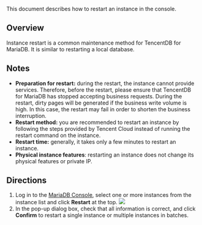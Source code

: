 This document describes how to restart an instance in the console.

## Overview
Instance restart is a common maintenance method for TencentDB for MariaDB. It is similar to restarting a local database.

## Notes
- **Preparation for restart:** during the restart, the instance cannot provide services. Therefore, before the restart, please ensure that TencentDB for MariaDB has stopped accepting business requests. During the restart, dirty pages will be generated if the business write volume is high. In this case, the restart may fail in order to shorten the business interruption.
- **Restart method:** you are recommended to restart an instance by following the steps provided by Tencent Cloud instead of running the restart command on the instance.
- **Restart time:** generally, it takes only a few minutes to restart an instance.
- **Physical instance features**: restarting an instance does not change its physical features or private IP.


## Directions
1. Log in to the [MariaDB Console](https://console.cloud.tencent.com/mariadb), select one or more instances from the instance list and click **Restart** at the top.
![](https://main.qcloudimg.com/raw/de0270d73f444f43b1ebf89a9042427f.png)
2. In the pop-up dialog box, check that all information is correct, and click **Confirm** to restart a single instance or multiple instances in batches.
